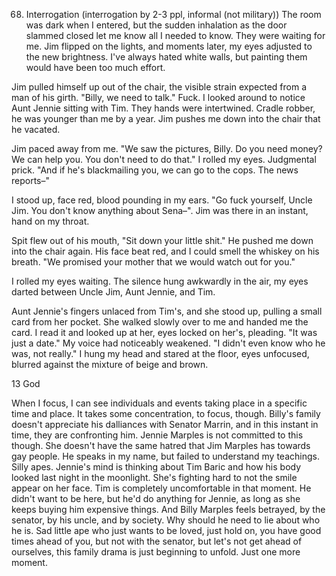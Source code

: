 68. Interrogation
(interrogation by 2-3 ppl, informal (not military))
The room was dark when I entered, but the sudden inhalation as the door slammed closed let me know all I needed to know.  They were waiting for me.  Jim flipped on the lights, and moments later, my eyes adjusted to the new brightness.  I've always hated white walls, but painting them would have been too much effort.

Jim pulled himself up out of the chair, the visible strain expected from a man of his girth.  "Billy, we need to talk."  Fuck.  I looked around to notice Aunt Jennie sitting with Tim.  They hands were intertwined. Cradle robber, he was younger than me by a year.  Jim pushes me down into the chair that he vacated.

Jim paced away from me. "We saw the pictures, Billy.  Do you need money?  We can help you.  You don't need to do that."  I rolled my eyes.  Judgmental prick. "And if he's blackmailing you, we can go to the cops.  The news reports–"

I stood up, face red, blood pounding in my ears. "Go fuck yourself, Uncle Jim. You don't know anything about Sena–".  Jim was there in an instant, hand on my throat.

Spit flew out of his mouth, "Sit down your little shit." He pushed me down into the chair again.  His face beat red, and I could smell the whiskey on his breath. "We promised your mother that we would watch out for you."

I rolled my eyes waiting.  The silence hung awkwardly in the air, my eyes darted between Uncle Jim, Aunt Jennie, and Tim.

Aunt Jennie's fingers unlaced from Tim's, and she stood up, pulling a small card from her pocket.  She walked slowly over to me and handed me the card.  I read it and looked up at her, eyes locked on her's, pleading.  "It was just a date."  My voice had noticeably weakened.  "I didn't even know who he was, not really."  I hung my head and stared at the floor, eyes unfocused, blurred against the mixture of beige and brown.

13 God

When I focus, I can see individuals and events taking place in a specific time and place. It takes some concentration, to focus, though. Billy's family doesn't appreciate his dalliances with Senator Marrin, and in this instant in time, they are confronting him. Jennie Marples is not committed to this though.  She doesn't have the same hatred that Jim Marples has towards gay people. He speaks in my name, but failed to understand my teachings. Silly apes.  Jennie's mind is thinking about Tim Baric and how his body looked last night in the moonlight. She's fighting hard to not the smile appear on her face.  Tim is completely uncomfortable in that moment.  He didn't want to be here, but he'd do anything for Jennie, as long as she keeps buying him expensive things. And Billy Marples feels betrayed, by the senator, by his uncle, and by society.  Why should he need to lie about who he is. Sad little ape who just wants to be loved, just hold on, you have good times ahead of you, but not with the senator, but let's not get ahead of ourselves, this family drama is just beginning to unfold. Just one more moment.